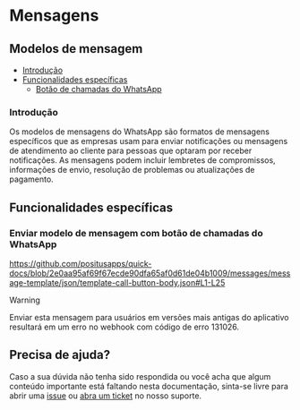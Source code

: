 # Mensagens

## Modelos de mensagem

- [Introdução](#introdução)
- [Funcionalidades específicas](#funcionalidades-específicas)
  - [Botão de chamadas do WhatsApp](#enviar-modelo-de-mensagem-com-botão-de-chamadas-do-whatsapp)

### Introdução

Os modelos de mensagens do WhatsApp são formatos de mensagens específicos que as empresas usam para enviar notificações ou mensagens de atendimento ao cliente para pessoas que optaram por receber notificações. As mensagens podem incluir lembretes de compromissos, informações de envio, resolução de problemas ou atualizações de pagamento.

## Funcionalidades específicas

### Enviar modelo de mensagem com botão de chamadas do WhatsApp

https://github.com/positusapps/quick-docs/blob/2e0aa95af69f67ecde90dfa65af0d61de04b1009/messages/message-template/json/template-call-button-body.json#L1-L25

> [!WARNING]
> Enviar esta mensagem para usuários em versões mais antigas do aplicativo resultará em um erro no webhook com código de erro 131026.

## Precisa de ajuda?

Caso a sua dúvida não tenha sido respondida ou você acha que algum conteúdo importante está faltando nesta documentação, sinta-se livre para abrir uma [issue](https://github.com/positusapps/quick-docs/issues) ou [abra um ticket](https://studio.posit.us/suporte) no nosso suporte.